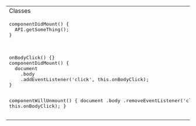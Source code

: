   <table>
    <tr>
      <td>Classes</td>
      <td>Hooks</td>
    </tr>
    <tr class="1">
      <td>
        <pre lang="javascript">
componentDidMount() {
  API.getSomeThing();
}
        </pre>
      </td>
      <td>
        <pre lang="javascript">
useEffect(() => {
  API.getSomeThing();
}, []);
        </pre>
      </td>
    </tr>
    <tr class="2">
      <td>
        <pre lang="javascript">
onBodyClick() {}
componentDidMount() {
  document
    .body
    .addEventListener('click', this.onBodyClick);
}

componentWillUnmount() {
  document
    .body
    .removeEventListener('click', this.onBodyClick);
}
        </pre>
      </td>
      <td>
        <pre lang="javascript">
const onBodyClick = () => {};
useEffect(() => {
  document
    .body
    .addEventListener('click', onBodyClick);
 
  return () => {
    document
    .body.
    removeEventListener('click', onBodyClick);
}, []);
        </pre>
      </td>
    </tr>
  </table>

